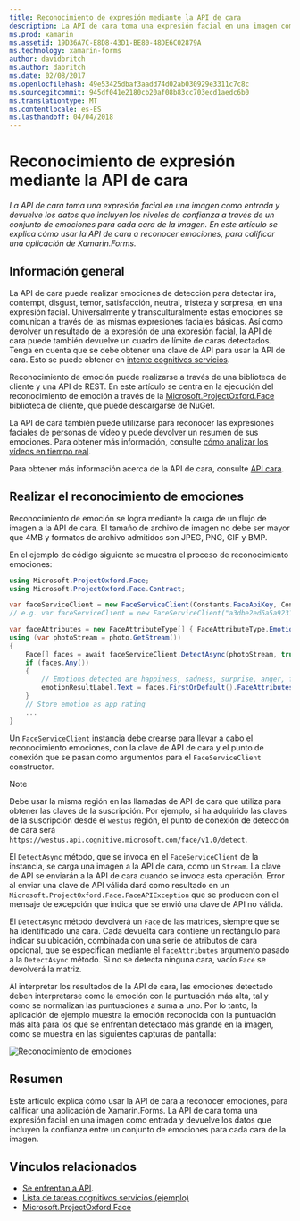 ```yaml
---
title: Reconocimiento de expresión mediante la API de cara
description: La API de cara toma una expresión facial en una imagen como entrada y devuelve los datos que incluyen los niveles de confianza a través de un conjunto de emociones para cada cara de la imagen. En este artículo se explica cómo usar la API de cara a reconocer emociones, para calificar una aplicación de Xamarin.Forms.
ms.prod: xamarin
ms.assetid: 19D36A7C-E8D8-43D1-BE80-48DE6C02879A
ms.technology: xamarin-forms
author: davidbritch
ms.author: dabritch
ms.date: 02/08/2017
ms.openlocfilehash: 49e53425dbaf3aadd74d02ab030929e3311c7c8c
ms.sourcegitcommit: 945df041e2180cb20af08b83cc703ecd1aedc6b0
ms.translationtype: MT
ms.contentlocale: es-ES
ms.lasthandoff: 04/04/2018
---
```

# <a name="emotion-recognition-using-the-face-api"></a>Reconocimiento de expresión mediante la API de cara

_La API de cara toma una expresión facial en una imagen como entrada y devuelve los datos que incluyen los niveles de confianza a través de un conjunto de emociones para cada cara de la imagen. En este artículo se explica cómo usar la API de cara a reconocer emociones, para calificar una aplicación de Xamarin.Forms._

## <a name="overview"></a>Información general

La API de cara puede realizar emociones de detección para detectar ira, contempt, disgust, temor, satisfacción, neutral, tristeza y sorpresa, en una expresión facial. Universalmente y transculturalmente estas emociones se comunican a través de las mismas expresiones faciales básicas. Así como devolver un resultado de la expresión de una expresión facial, la API de cara puede también devuelve un cuadro de límite de caras detectados. Tenga en cuenta que se debe obtener una clave de API para usar la API de cara. Esto se puede obtener en [intente cognitivos servicios](https://azure.microsoft.com/try/cognitive-services/?api=face-api).

Reconocimiento de emoción puede realizarse a través de una biblioteca de cliente y una API de REST. En este artículo se centra en la ejecución del reconocimiento de emoción a través de la [Microsoft.ProjectOxford.Face](https://www.nuget.org/packages/Microsoft.ProjectOxford.Face/) biblioteca de cliente, que puede descargarse de NuGet.

La API de cara también puede utilizarse para reconocer las expresiones faciales de personas de vídeo y puede devolver un resumen de sus emociones. Para obtener más información, consulte [cómo analizar los vídeos en tiempo real](/azure/cognitive-services/face/face-api-how-to-topics/howtoanalyzevideo_face/).

Para obtener más información acerca de la API de cara, consulte [API cara](/azure/cognitive-services/face/overview/).

## <a name="performing-emotion-recognition"></a>Realizar el reconocimiento de emociones

Reconocimiento de emoción se logra mediante la carga de un flujo de imagen a la API de cara. El tamaño de archivo de imagen no debe ser mayor que 4MB y formatos de archivo admitidos son JPEG, PNG, GIF y BMP.

En el ejemplo de código siguiente se muestra el proceso de reconocimiento emociones:

```csharp
using Microsoft.ProjectOxford.Face;
using Microsoft.ProjectOxford.Face.Contract;

var faceServiceClient = new FaceServiceClient(Constants.FaceApiKey, Constants.FaceEndpoint);
// e.g. var faceServiceClient = new FaceServiceClient("a3dbe2ed6a5a9231bb66f9a964d64a12", "https://westus.api.cognitive.microsoft.com/face/v1.0/detect");

var faceAttributes = new FaceAttributeType[] { FaceAttributeType.Emotion };
using (var photoStream = photo.GetStream())
{
    Face[] faces = await faceServiceClient.DetectAsync(photoStream, true, false, faceAttributes);
    if (faces.Any())
    {
        // Emotions detected are happiness, sadness, surprise, anger, fear, contempt, disgust, or neutral.
        emotionResultLabel.Text = faces.FirstOrDefault().FaceAttributes.Emotion.ToRankedList().FirstOrDefault().Key;
    }
    // Store emotion as app rating
    ...
}
```

Un `FaceServiceClient` instancia debe crearse para llevar a cabo el reconocimiento emociones, con la clave de API de cara y el punto de conexión que se pasan como argumentos para el `FaceServiceClient` constructor.

> [!NOTE]
> Debe usar la misma región en las llamadas de API de cara que utiliza para obtener las claves de la suscripción. Por ejemplo, si ha adquirido las claves de la suscripción desde el `westus` región, el punto de conexión de detección de cara será `https://westus.api.cognitive.microsoft.com/face/v1.0/detect`.

El `DetectAsync` método, que se invoca en el `FaceServiceClient` de la instancia, se carga una imagen a la API de cara, como un `Stream`. La clave de API se enviarán a la API de cara cuando se invoca esta operación. Error al enviar una clave de API válida dará como resultado en un `Microsoft.ProjectOxford.Face.FaceAPIException` que se producen con el mensaje de excepción que indica que se envió una clave de API no válida.

El `DetectAsync` método devolverá un `Face` de las matrices, siempre que se ha identificado una cara. Cada devuelta cara contiene un rectángulo para indicar su ubicación, combinada con una serie de atributos de cara opcional, que se especifican mediante el `faceAttributes` argumento pasado a la `DetectAsync` método. Si no se detecta ninguna cara, vacío `Face` se devolverá la matriz.

Al interpretar los resultados de la API de cara, las emociones detectado deben interpretarse como la emoción con la puntuación más alta, tal y como se normalizan las puntuaciones a suma a uno. Por lo tanto, la aplicación de ejemplo muestra la emoción reconocida con la puntuación más alta para los que se enfrentan detectado más grande en la imagen, como se muestra en las siguientes capturas de pantalla:

![](emotion-recognition-images/emotion-recognition.png "Reconocimiento de emociones")

## <a name="summary"></a>Resumen

Este artículo explica cómo usar la API de cara a reconocer emociones, para calificar una aplicación de Xamarin.Forms. La API de cara toma una expresión facial en una imagen como entrada y devuelve los datos que incluyen la confianza entre un conjunto de emociones para cada cara de la imagen.

## <a name="related-links"></a>Vínculos relacionados

- [Se enfrentan a API](/azure/cognitive-services/face/overview/).
- [Lista de tareas cognitivos servicios (ejemplo)](https://developer.xamarin.com/samples/xamarin-forms/WebServices/TodoCognitiveServices/)
- [Microsoft.ProjectOxford.Face](https://www.nuget.org/packages/Microsoft.ProjectOxford.Face/)
